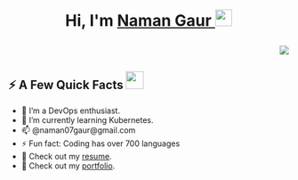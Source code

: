 <!-- # 👋 Hi, I’m Naman Gaur
- 👋 Hi, I’m Naman Gaur
- 👀 I’m a Web Development enthusiast.
- 🌱 I’m currently learning Full Stack Web Development. 
- 📫 @naman07gaur@gmail.com
- ⚡ Fun fact: Coding has over 700 languages -->

<!---
naman07gaur/naman07gaur is a ✨ special ✨ repository because its `README.md` (this file) appears on your GitHub profile.
You can click the Preview link to take a look at your changes.
--->


<div>
  <h1 align="center"> Hi, I'm <a href="https://www.linkedin.com/in/naman-gaur-347538282/" target="_blank"> Naman Gaur </a> <img src = "https://raw.githubusercontent.com/MartinHeinz/MartinHeinz/master/wave.gif" width = 30px> 
<p></h1>
<!-- <h3 align="right" > <img src="https://readme-typing-svg.herokuapp.com?color=0357F7&lines=MERN+Stack+Developer+%3A)" /> </h3> -->
<p align="right">
  <img src="https://readme-typing-svg.herokuapp.com?&font=IBM+Plex+Sans&color=abcdef&size=20&lines=Welcome+to+my+GitHub+Profile!;I'm+a+Full+Stack+Developer!;I+make+ideas+and+things+alive!" />
</p>

  <h2>⚡️ A Few Quick Facts <img src = "https://media2.giphy.com/media/QssGEmpkyEOhBCb7e1/giphy.gif?cid=ecf05e47a0n3gi1bfqntqmob8g9aid1oyj2wr3ds3mg700bl&rid=giphy.gif" width = 32px >  </h2> 
  <ul>
<!--     <li>👋 Hi, I’m Aashish Dhiman.</li> -->
    <li>👀 I’m a DevOps enthusiast.</li>
    <li>📖 I’m currently learning Kubernetes.</li>
    <li>📫 @naman07gaur@gmail.com</li>
    <li>⚡ Fun fact: Coding has over 700 languages</li>    
    <li>📙 Check out my <a href="https://github.com/naman07gaur/my-portfolio" target="_blank" rel="noreferrer">resume</a>.</li> 
    <li>📙 Check out my <a href="https://my-portfolio-nu-rouge.vercel.app/" target="_blank" rel="noreferrer">portfolio</a>.</li> 
<!--     <li>🧑‍💻 Check out my coding profiles -
      <ul>
        <li> 
            <a href="https://auth.geeksforgeeks.org/user/decode_aashish/practice" target=”_blank”>GFG</a></li> 
        <li>
            <a href="https://leetcode.com/aashish_dhiman/" target=”_blank”>Leetcode</a></li> 
        </li>
        <li>
            <a href="https://www.codechef.com/users/aashish_dhiman" target=”_blank”>Codechef</a></li> 
        </li>
        </li> -->
<!--       </ul> -->
  </ul>
</div>
